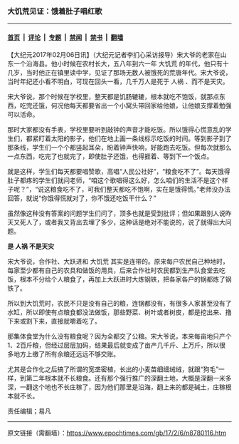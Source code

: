 ### 大饥荒见证：饿着肚子唱红歌

---

#### [首页](../../../..?n8780116) &nbsp;|&nbsp; [评论](../../../../../epoch-comment?n8780116) &nbsp;|&nbsp; [专题](../../../../../epoch-special?n8780116) &nbsp;|&nbsp; [禁闻](../../../../../epoch-news?n8780116) &nbsp;|&nbsp; [禁书](../../../../../books?n8780116) &nbsp;|&nbsp; [翻墙](https://github.com/gfw-breaker/nogfw/blob/master/README.md?n8780116)


<div class="post_content" id="artbody" itemprop="articleBody">
 <!-- article content begin -->
 <p>
  【大纪元2017年02月06日讯】（大纪元记者李扪心采访报导）宋大爷的老家在山东一个沿海县。他小时候在农村长大，五八年到六一年
  <ok href="https://www.epochtimes.com/gb/tag/%E5%A4%A7%E9%A5%A5%E8%8D%92.html">
   大饥荒
  </ok>
  的年代，他只有十几岁，当时他正在镇里读中学，见证了那场无数人被饿死的荒唐年代。宋大爷说，当时年纪还小看不明白，可现在回头一看，几千万人是死于
  <ok href="https://www.epochtimes.com/gb/tag/%E4%BA%BA%E7%A5%B8.html">
   人祸
  </ok>
  、而不是天灾。
 </p>
 <p>
  宋大爷说，那个时候在学校里，整天都是饥肠辘辘，根本就吃不饱饭，就那点东西，吃完还饿，何况他每天都要省出一个小窝头带回家给他娘，让他娘支撑着勉强可以活命。
 </p>
 <p>
  那时大家都没有手表，学校里要听到敲钟的声音才能吃饭。所以饿得心慌意乱的学生们，都紧盯着太阳的影子，他们在地上画一条线标示吃饭的时间。等到影子到了那条线，学生们一个个都竖起耳朵，盼着钟声快响，好能跑去吃饭。但每次就那么一点东西，吃完了也就完了，即使肚子还饿，也得捱着、等到下一个饭点。
 </p>
 <p>
  就是这样，学生们每天都要唱赞歌，高唱“人民公社好”，“粮食吃不了”。每天饿得肚子都疼的学生们就问老师，“咱这个歌唱得这么好，怎么咱们的生活不是这个样子呢？”，“说这粮食吃不了，可我们整天都吃不饱啊，实在是饿得慌。”老师没办法回答，就说“你饿得慌就对了，你不饿还吃饭干什么？”
 </p>
 <p>
  虽然像这种没有答案的问题学生们问了，顶多也就是受到批评；但如果跟别人说昨天又死人了，或者我又背出去埋了多少，这种话是绝对不能说的，说了就得出大问题。
 </p>
 <p>
  <strong>
   是
   <ok href="https://www.epochtimes.com/gb/tag/%E4%BA%BA%E7%A5%B8.html">
    人祸
   </ok>
   不是天灾
  </strong>
 </p>
 <p>
  宋大爷说，合作社、大跃进和
  <ok href="https://www.epochtimes.com/gb/tag/%E5%A4%A7%E9%A5%A5%E8%8D%92.html">
   大饥荒
  </ok>
  其实是连带的。原来每户农民自己种地时，每家至少都有自己的农具和做饭的用具，后来合作社时农民都到生产队食堂去吃饭，根本不分给个人粮食了，再加上大跃进时大炼钢铁，把各家各户的锅都炼了钢铁了。
 </p>
 <p>
  所以到大饥荒时，农民不只是没有自己的粮，连锅都没有，有很多人家甚至没有了水缸，所以即使有点粮食都没法做饭，那些野菜、树叶或者树皮，都是挖出来、撸下来或割下来，直接就嚼着吃了。
 </p>
 <p>
  那集体食堂为什么没有粮食呢？因为全都交了公粮。宋大爷说，本来每亩地只产个1、2百斤粮，但经过层层加码，结果最后就变成了亩产几千斤、上万斤，所以很多地方上缴了所有余粮还远远不够交账。
 </p>
 <p>
  尤其是合作化之后搞了所谓的宽垄密植，长出的小麦苗细细绒绒，就跟“狗毛”一样，到第二年根本就不长粮食。还有那个强行推广的深翻土地，大概是深翻一米多深，一翻这个地也不长庄稼了，因为他们那里是沿海，翻上来的都是碱土，庄稼根本就不长。
 </p>
 <p>
  责任编辑；易凡
 </p>
 <!-- article content end -->
 <div id="below_article_ad">
 </div>
</div>


---

原文链接（需翻墙）：https://www.epochtimes.com/gb/17/2/6/n8780116.htm